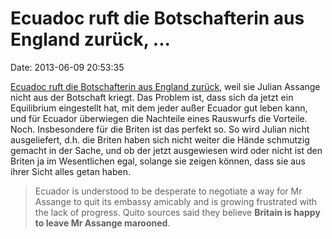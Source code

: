 Ecuadoc ruft die Botschafterin aus England zurück, \...
=======================================================

Date: 2013-06-09 20:53:35

[Ecuadoc ruft die Botschafterin aus England
zurück](http://www.independent.co.uk/news/uk/home-news/ios-exclusive-someones-leaving-ecuadors-embassy-but-its-not-julian-assange-8650773.html),
weil sie Julian Assange nicht aus der Botschaft kriegt. Das Problem ist,
dass sich da jetzt ein Equilibrium eingestellt hat, mit dem jeder außer
Ecuador gut leben kann, und für Ecuador überwiegen die Nachteile eines
Rauswurfs die Vorteile. Noch. Insbesondere für die Briten ist das
perfekt so. So wird Julian nicht ausgeliefert, d.h. die Briten haben
sich nicht weiter die Hände schmutzig gemacht in der Sache, und ob der
jetzt ausgewiesen wird oder nicht ist den Briten ja im Wesentlichen
egal, solange sie zeigen können, dass sie aus ihrer Sicht alles getan
haben.

> Ecuador is understood to be desperate to negotiate a way for Mr
> Assange to quit its embassy amicably and is growing frustrated with
> the lack of progress. Quito sources said they believe **Britain is
> happy to leave Mr Assange marooned**.
